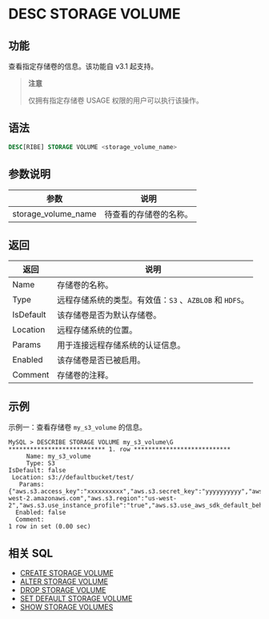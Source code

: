 # DESC STORAGE VOLUME

## 功能

查看指定存储卷的信息。该功能自 v3.1 起支持。

> **注意**
>
> 仅拥有指定存储卷 USAGE 权限的用户可以执行该操作。

## 语法

```SQL
DESC[RIBE] STORAGE VOLUME <storage_volume_name>
```

## 参数说明

| **参数**            | **说明**               |
| ------------------- | ---------------------- |
| storage_volume_name | 待查看的存储卷的名称。 |

## 返回

| **返回**  | **说明**                                                |
| --------- | ------------------------------------------------------- |
| Name      | 存储卷的名称。                                          |
| Type      | 远程存储系统的类型。有效值：`S3` 、`AZBLOB` 和 `HDFS`。 |
| IsDefault | 该存储卷是否为默认存储卷。                              |
| Location  | 远程存储系统的位置。                                    |
| Params    | 用于连接远程存储系统的认证信息。                        |
| Enabled   | 该存储卷是否已被启用。                                  |
| Comment   | 存储卷的注释。                                          |

## 示例

示例一：查看存储卷 `my_s3_volume` 的信息。

```Plain
MySQL > DESCRIBE STORAGE VOLUME my_s3_volume\G
*************************** 1. row ***************************
     Name: my_s3_volume
     Type: S3
IsDefault: false
 Location: s3://defaultbucket/test/
   Params: {"aws.s3.access_key":"xxxxxxxxxx","aws.s3.secret_key":"yyyyyyyyyy","aws.s3.endpoint":"https://s3.us-west-2.amazonaws.com","aws.s3.region":"us-west-2","aws.s3.use_instance_profile":"true","aws.s3.use_aws_sdk_default_behavior":"false"}
  Enabled: false
  Comment: 
1 row in set (0.00 sec)
```

## 相关 SQL

- [CREATE STORAGE VOLUME](./CREATE%20STORAGE%20VOLUME.md)
- [ALTER STORAGE VOLUME](./ALTER%20STORAGE%20VOLUME.md)
- [DROP STORAGE VOLUME](./DROP%20STORAGE%20VOLUME.md)
- [SET DEFAULT STORAGE VOLUME](./SET%20DEFAULT%20STORAGE%20VOLUME.md)
- [SHOW STORAGE VOLUMES](./SHOW%20STORAGE%20VOLUMES.md)
